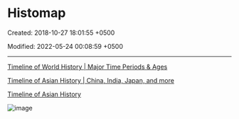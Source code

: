 # Histomap

Created: 2018-10-27 18:01:55 +0500

Modified: 2022-05-24 00:08:59 +0500

---

[Timeline of World History | Major Time Periods & Ages](https://www.youtube.com/watch?v=__BaaMfiD0Q)

[Timeline of Asian History | China, India, Japan, and more](https://www.youtube.com/watch?v=uPjyL-uxK9I)

[Timeline of Asian History](https://youtu.be/vHvGc2RVGNg)

![image](media/Histomap-image1.jpg)
